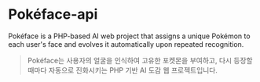 # Pokéface-api

Pokéface is a PHP-based AI web project that assigns a unique Pokémon to each user's face and evolves it automatically upon repeated recognition.

> Pokéface는 사용자의 얼굴을 인식하여 고유한 포켓몬을 부여하고, 다시 등장할 때마다 자동으로 진화시키는 PHP 기반 AI 도감 웹 프로젝트입니다.
